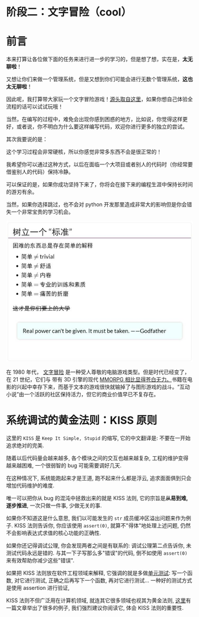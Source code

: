 # 阶段二：文字冒险（cool）

# 前言

本来打算让各位做下面的任务来进行进一步的学习的，但是想了想，实在是，<strong>太无聊啦</strong>！

又想让你们来做一个管理系统，但是又想到你们可能会进行无数个管理系统，<strong>这也太无聊啦</strong>！

因此呢，我打算带大家玩一个文字冒险游戏！[源头取自这里](https://github.com/helderman/htpataic)，如果你想自己体验全流程的话可以试试玩哦！

当然，在编写的过程中，难免会出现你感到困惑的地方，比如说，你觉得这样更好，或者说，你不明白为什么要这样编写代码，欢迎你进行更多的独立的尝试。

其次我要说的是：

这个学习过程会非常硬核，所以你感觉非常多东西不会是很正常的！

我希望你可以通过这种方式，以后在面临一个大项目或者别人的代码时（你经常要借鉴别人的代码）保持冷静。

可以保证的是，如果你成功坚持下来了，你将会在接下来的编程生涯中保持长时间的游刃有余。

当然，如果你选择跳过，也不会对 python 开发那里造成非常大的影响但是你会错失一个非常宝贵的学习机会。

![](static/boxcnustZBhjMu8FPN0Kxi4Mwvf.jpg)

在 1980 年代， [文字冒险](http://en.wikipedia.org/wiki/Text_adventure) 是一种受人尊敬的电脑游戏类型。但是时代已经变了，在 21 世纪，它们与 带有 3D 引擎的现代 [MMORPG 相比显得苍白无力。](http://en.wikipedia.org/wiki/Mmorpg)书籍在电影的兴起中幸存下来，而基于文本的游戏很快就输掉了与图形游戏的战斗。“互动小说”由一个活跃的社区保持活力，但它的商业价值早已不复存在。

# 系统调试的黄金法则：KISS 原则

这里的 `KISS` 是 `Keep It Simple, Stupid` 的缩写, 它的中文翻译是: 不要在一开始追求绝对的完美.

随着以后代码量会越来越多, 各个模块之间的交互也越来越复杂, 工程的维护变得越来越困难, 一个很弱智的 bug 可能需要调好几天.

在这种情况下, 系统能跑起来才是王道, 跑不起来什么都是浮云, 追求面面俱到只会增加代码维护的难度.

唯一可以把你从 bug 的混沌中拯救出来的就是 KISS 法则, 它的宗旨是<strong>从易到难, 逐步推进</strong>, 一次只做一件事, 少做无关的事.

如果你不知道这是什么意思, 我们以可能发生的 `str` 成员缓冲区溢出问题来作为例子. KISS 法则告诉你, 你应该使用 `assert(0)`, 就算不"得体"地处理上述问题, 仍然不会影响表达式求值的核心功能的正确性.

如果你还记得调试公理, 你会发现两者之间是有联系的: 调试公理第二点告诉你, 未测试代码永远是错的. 与其一下子写那么多"错误"的代码, 倒不如使用 `assert(0)` 来有效帮助你减少这些"错误".

如果把 KISS 法则放在软件工程领域来解释, 它强调的就是多做[单元测试](http://en.wikipedia.org/wiki/Unit_testing): 写一个函数, 对它进行测试, 正确之后再写下一个函数, 再对它进行测试... 一种好的测试方式是使用 assertion 进行验证,

KISS 法则不但广泛用在计算机领域, 就连其它很多领域也视其为黄金法则, [这里](http://blog.sciencenet.cn/blog-414166-562616.html)有一篇文章举出了很多的例子, 我们强烈建议你阅读它, 体会 KISS 法则的重要性.
